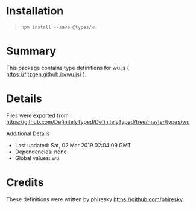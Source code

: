 # Installation
> `npm install --save @types/wu`

# Summary
This package contains type definitions for wu.js ( https://fitzgen.github.io/wu.js/ ).

# Details
Files were exported from https://github.com/DefinitelyTyped/DefinitelyTyped/tree/master/types/wu

Additional Details
 * Last updated: Sat, 02 Mar 2019 02:04:09 GMT
 * Dependencies: none
 * Global values: wu

# Credits
These definitions were written by phiresky <https://github.com/phiresky>.
